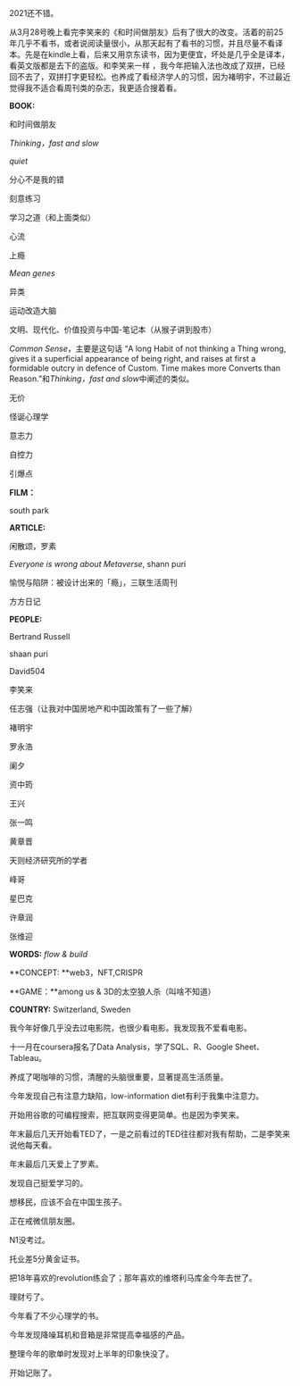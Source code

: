 



2021还不错。



从3月28号晚上看完李笑来的《和时间做朋友》后有了很大的改变。活着的前25年几乎不看书，或者说阅读量很小，从那天起有了看书的习惯，并且尽量不看译本。先是在kindle上看，后来又用京东读书，因为更便宜，坏处是几乎全是译本，看英文版都是去下的盗版。和李笑来一样 ，我今年把输入法也改成了双拼，已经回不去了，双拼打字更轻松。也养成了看经济学人的习惯，因为褚明宇，不过最近觉得我不适合看周刊类的杂志，我更适合搜着看。



**BOOK:**

和时间做朋友

*Thinking，fast and slow*

*quiet*

分心不是我的错

刻意练习

学习之道（和上面类似）

心流

上瘾

*Mean genes*

异类

运动改造大脑

文明、现代化、价值投资与中国-笔记本（从猴子讲到股市）

*Common Sense*，主要是这句话 “A long Habit of not thinking a Thing wrong, gives it a superficial  appearance of being right, and raises at first a formidable outcry in defence of Custom. Time makes more Converts than Reason.”和*Thinking，fast and slow*中阐述的类似。

无价

怪诞心理学

意志力

自控力

引爆点



**FILM：**

south park



**ARTICLE:**

闲散颂，罗素	

*Everyone is wrong about Metaverse*, shann puri

愉悦与陷阱：被设计出来的「瘾」，三联生活周刊

方方日记



**PEOPLE:**

Bertrand Russell

shaan puri

David504

李笑来

任志强（让我对中国房地产和中国政策有了一些了解）

褚明宇

罗永浩

阑夕

资中筠

王兴

张一鸣

黄章晋

天则经济研究所的学者

峰哥

星巴克

许章润

张维迎



**WORDS:**  *flow & build*

**CONCEPT: **web3，NFT,CRISPR

**GAME：**among us & 3D的太空狼人杀（叫啥不知道）

**COUNTRY:** Switzerland, Sweden



我今年好像几乎没去过电影院，也很少看电影。我发现我不爱看电影。

十一月在coursera报名了Data Analysis，学了SQL、R、Google Sheet、Tableau。

养成了喝咖啡的习惯，清醒的头脑很重要，显著提高生活质量。

今年发现自己有注意力缺陷，low-information diet有利于我集中注意力。

开始用谷歌的可编程搜索，把互联网变得更简单。也是因为李笑来。

年末最后几天开始看TED了，一是之前看过的TED往往都对我有帮助，二是李笑来说他每天看。

年末最后几天爱上了罗素。

发现自己挺爱学习的。

想移民，应该不会在中国生孩子。

正在戒微信朋友圈。

N1没考过。

托业差5分黄金证书。

把18年喜欢的revolution练会了；那年喜欢的维塔利马库金今年去世了。

理财亏了。

今年看了不少心理学的书。

今年发现降噪耳机和音箱是非常提高幸福感的产品。

整理今年的歌单时发现对上半年的印象快没了。

开始记账了。

































